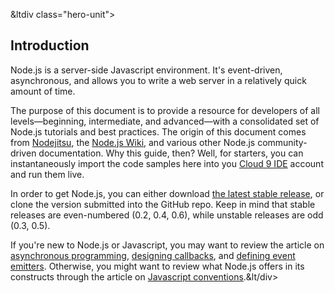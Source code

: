 

&ltdiv class="hero-unit">

<a class="hiddenLink" id="introduction"></a>

## Introduction



Node.js is a server-side Javascript environment. It's event-driven, asynchronous, and allows you to write a web server in a relatively quick amount of time.

The purpose of this document is to provide a resource for developers of all levels&mdash;beginning, intermediate, and advanced&mdash;with a consolidated set of Node.js tutorials and best practices. The origin of this document comes from [Nodejitsu](http://docs.nodejitsu.com/), the [Node.js Wiki](https://github.com/joyent/node/wiki), and various other Node.js community-driven documentation. Why this guide, then? Well, for starters, you can instantaneously import the code samples here into you [Cloud 9 IDE](http://c9.io) account and run them live.

In order to get Node.js, you can either download [the latest stable release](http://nodejs.org/#download), or clone the version submitted into the GitHub repo. Keep in mind that stable releases are even-numbered (0.2, 0.4, 0.6), while unstable releases are odd (0.3, 0.5).

If you're new to Node.js or Javascript, you may want to review the article on [asynchronous programming](#how-to-write-asynchronous-code), [designing callbacks](#what-are-callbacks), and [defining event emitters](#what-are-event-emitters). Otherwise, you might want to review what Node.js offers in its constructs through the article on [Javascript conventions](#javascript-conventions).&lt/div>
